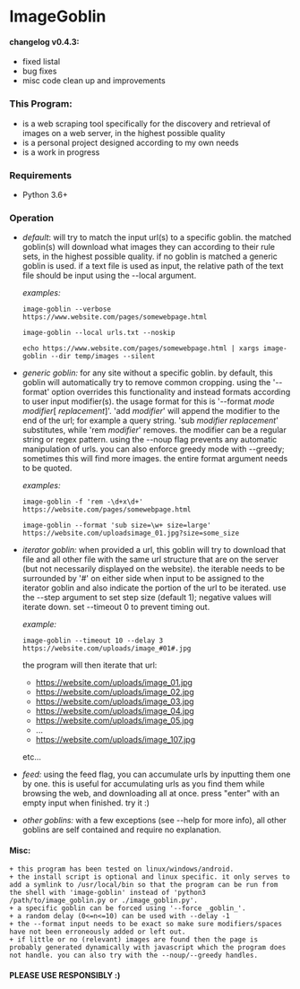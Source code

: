 # ImageGoblin

#### changelog v0.4.3:
+ fixed listal
+ bug fixes
+ misc code clean up and improvements

### This Program:
+ is a web scraping tool specifically for the discovery and retrieval of images on a web server, in the highest possible quality
+ is a personal project designed according to my own needs
+ is a work in progress

### Requirements
+ Python 3.6+

### Operation
+ *default*: will try to match the input url(s) to a specific goblin. the matched goblin(s) will download what images they can according to their rule sets, in the highest possible quality. if no goblin is matched a generic goblin is used. if a text file is used as input, the relative path of the text file should be input using the --local argument.

	*examples:*

	```
	image-goblin --verbose https://www.website.com/pages/somewebpage.html

	image-goblin --local urls.txt --noskip

	echo https://www.website.com/pages/somewebpage.html | xargs image-goblin --dir temp/images --silent
	```

+ *generic goblin:* for any site without a specific goblin. by default, this goblin will automatically try to remove common cropping. using the '--format' option overrides this functionality and instead formats according to user input modifier(s). the usage format for this is '--format _mode_ _modifier_[ _replacement_]'. 'add _modifier_' will append the modifier to the end of the url; for example a query string. 'sub _modifier_ _replacement_' substitutes, while 'rem _modifier_' removes. the modifier can be a regular string or regex pattern. using the --noup flag prevents any automatic manipulation of urls. you can also enforce greedy mode with --greedy; sometimes this will find more images. the entire format argument needs to be quoted.

	*examples:*

	```
	image-goblin -f 'rem -\d+x\d+' https://website.com/pages/somewebpage.html

	image-goblin --format 'sub size=\w+ size=large' https://website.com/uploadsimage_01.jpg?size=some_size
	```

+ *iterator goblin:* when provided a url, this goblin will try to download that file and all other file with the same url structure that are on the server (but not necessarily displayed on the website). the iterable needs to be surrounded by '#' on either side when input to be assigned to the iterator goblin and also indicate the portion of the url to be iterated. use the --step argument to set step size (default 1); negative values will iterate down. set --timeout 0 to prevent timing out.

	*example:*

	```
	image-goblin --timeout 10 --delay 3 https://website.com/uploads/image_#01#.jpg
	```

	the program will then iterate that url:

	* https://website.com/uploads/image_01.jpg
	* https://website.com/uploads/image_02.jpg
	* https://website.com/uploads/image_03.jpg
	* https://website.com/uploads/image_04.jpg
	* https://website.com/uploads/image_05.jpg
	* ...
	* https://website.com/uploads/image_107.jpg

	etc...

+ *feed:* using the feed flag, you can accumulate urls by inputting them one by one. this is useful for accumulating urls as you find them while browsing the web, and downloading all at once. press "enter" with an empty input when finished. try it :)

+ *other goblins:* with a few exceptions (see --help for more info), all other goblins are self contained and require no explanation.

#### Misc:
	+ this program has been tested on linux/windows/android.
	+ the install script is optional and linux specific. it only serves to add a symlink to /usr/local/bin so that the program can be run from the shell with 'image-goblin' instead of 'python3 /path/to/image_goblin.py or ./image_goblin.py'.
	+ a specific goblin can be forced using '--force _goblin_'.
	+ a random delay (0<=n<=10) can be used with --delay -1
	+ the --format input needs to be exact so make sure modifiers/spaces have not been erroneously added or left out.
	+ if little or no (relevant) images are found then the page is probably generated dynamically with javascript which the program does not handle. you can also try with the --noup/--greedy handles.


#### PLEASE USE RESPONSIBLY :)
